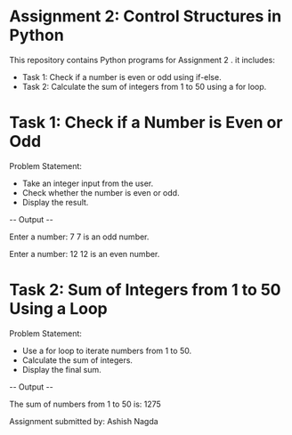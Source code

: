 # Assignment 2: Control Structures in Python

This repository contains Python programs for Assignment 2 .
it includes:
- Task 1: Check if a number is even or odd using if-else.
- Task 2: Calculate the sum of integers from 1 to 50 using a for loop.

# Task 1: Check if a Number is Even or Odd

Problem Statement:
- Take an integer input from the user.
- Check whether the number is even or odd.
- Display the result.

-- Output --

Enter a number: 7
7 is an odd number.

Enter a number: 12
12 is an even number.

# Task 2: Sum of Integers from 1 to 50 Using a Loop

Problem Statement:
- Use a for loop to iterate numbers from 1 to 50.
- Calculate the sum of integers.
- Display the final sum.

-- Output --

The sum of numbers from 1 to 50 is: 1275

Assignment submitted by: Ashish Nagda
